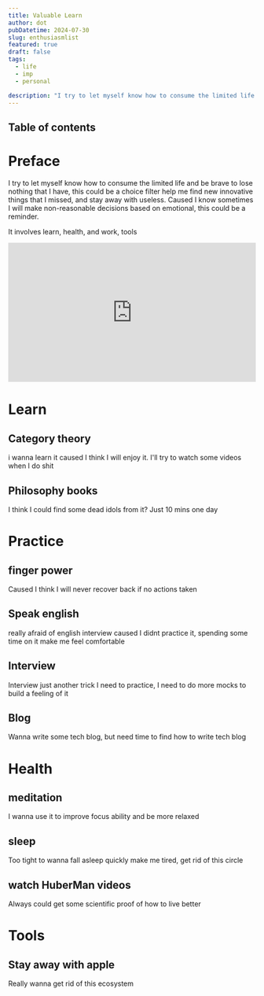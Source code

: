 ```yaml
---
title: Valuable Learn
author: dot
pubDatetime: 2024-07-30
slug: enthusiasmlist
featured: true
draft: false
tags:
  - life
  - imp
  - personal

description: "I try to let myself know how to consume the limited life and be brave to lose nothing that I have"
---
```


## Table of contents

# Preface

I try to let myself know how to consume the limited life and be brave to lose nothing that I have, this could be a choice filter help me find new innovative things that I missed, and stay away with useless. Caused I know sometimes I will make non-reasonable decisions based on emotional, this could be a reminder.

It involves learn, health, and work, tools

<div style="position:relative; padding-bottom:56.25%; height:0; overflow:hidden;">
    <iframe src="https://yacine.ca/practice.mp4" style="position:absolute; top:0; left:0; width:100%; height:100%;" frameborder="0" allow="accelerometer; autoplay; clipboard-write; encrypted-media; gyroscope; picture-in-picture" allowfullscreen></iframe>
</div>

# Learn

## Category theory

i wanna learn it caused I think I will enjoy it. I'll try to watch some videos when I do shit

## Philosophy books

I think I could find some dead idols from it? Just 10 mins one day

# Practice

## finger power

Caused I think I will never recover back if no actions taken

## Speak english

really afraid of english interview caused I didnt practice it, spending some time on it make me feel comfortable

## Interview

Interview just another trick I need to practice, I need to do more mocks to build a feeling of it

## Blog

Wanna write some tech blog, but need time to find how to write tech blog

# Health

## meditation

I wanna use it to improve focus ability and be more relaxed

## sleep

Too tight to wanna fall asleep quickly make me tired, get rid of this circle

## watch HuberMan videos

Always could get some scientific proof of how to live better

# Tools

## Stay away with apple

Really wanna get rid of this ecosystem
